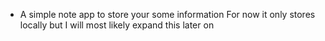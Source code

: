 - A simple note app to store your some information
For now it only stores locally but I will most likely expand this later on